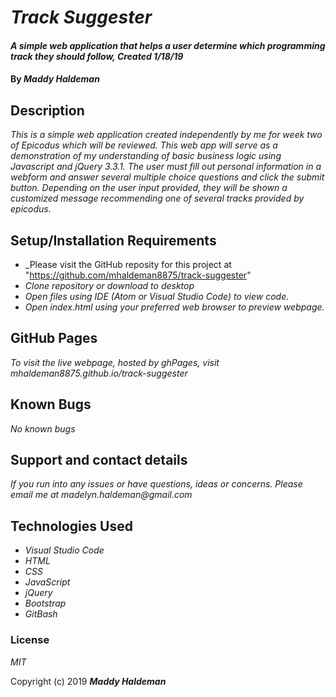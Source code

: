 # _Track Suggester_

#### _A simple web application that helps a user determine which programming track they should follow, Created 1/18/19_

#### By _**Maddy Haldeman**_

## Description

_This is a simple web application created independently by me for week two of Epicodus which will be reviewed. This web app will serve as a demonstration of my understanding of basic business logic using Javascript and jQuery 3.3.1. The user must fill out personal information in a webform and answer several multiple choice questions and click the submit button. Depending on the user input provided, they will be shown a customized message recommending one of several tracks provided by epicodus._

## Setup/Installation Requirements

* _Please visit the GitHub reposity for this project at "https://github.com/mhaldeman8875/track-suggester"
* _Clone repository or download to desktop_
* _Open files using IDE (Atom or Visual Studio Code) to view code._
* _Open index.html using your preferred web browser to preview webpage._


## GitHub Pages

_To visit the live webpage, hosted by ghPages, visit mhaldeman8875.github.io/track-suggester_

## Known Bugs

_No known bugs_

## Support and contact details

_If you run into any issues or have questions, ideas or concerns.  Please email me at madelyn.haldeman@gmail.com_

## Technologies Used

* _Visual Studio Code_
* _HTML_
* _CSS_
* _JavaScript_
* _jQuery_
* _Bootstrap_
* _GitBash_

### License

*MIT*

Copyright (c) 2019 **_Maddy Haldeman_**
